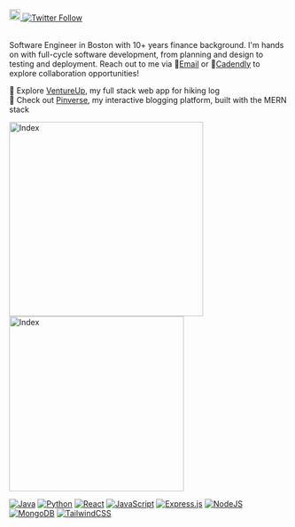 <!--  previous format

[![Twitter URL](https://img.shields.io/twitter/url/https/twitter.com/HtTechx.svg?style=social&label=Follow%20%40HtTechx)](https://twitter.com/HtTechx)

<a href="https://komarev.com/ghpvc/?username=ht-l1">
  <img height=20 align="center" src="https://komarev.com/ghpvc/?username=ht-l1" />
</a>

<a href="https://www.codewars.com/users/ht-l1/badges/micro">
  <img height=20 align="center" src="https://www.codewars.com/users/ht-l1/badges/micro" />
</a>

-->

<a href="https://komarev.com/ghpvc/?username=ht-l1">
  <img height=20 src="https://komarev.com/ghpvc/?username=ht-l1" />
</a>

<a href="https://twitter.com/HtTechx" style="margin-right: 10px;">
  <img src="https://img.shields.io/twitter/url/https/twitter.com/HtTechx.svg?style=social&label=%20%40HtTechx" alt="Twitter Follow" style="vertical-align: middle; position: relative; top: -1px;" />
</a>

<br> Software Engineer in Boston with 10+ years finance background. I'm hands on with full-cycle software development, from planning and design to testing and deployment. Reach out to me via 📧<a href="mailto:ht.techx@gmail.com">Email</a> or 📅[Cadendly](https://calendly.com/hannah-linx/30min) to explore collaboration opportunities! 

🚀 Explore [VentureUp](https://ventureup-2gnp.onrender.com), my full stack web app for hiking log <br>
🚀 Check out [Pinverse](https://pinverse.netlify.app), my interactive blogging platform, built with the MERN stack <br>


<p float="left">
  <a href="https://ventureup-2gnp.onrender.com/"><img width="350" alt="Index" src="https://github.com/ht-l1/VentureUp/assets/106502799/6f38139a-4cb8-4395-a036-a36e4a0f66d1"></a>
  <a href="https://pinverse.co"><img width="315" alt="Index" src="https://github.com/ht-l1/Pinverse/assets/106502799/f70b7faf-deb9-4772-99d0-bd0d69076956"></a>
</p>


<!--#### Tech Stacks:
https://github.com/inttter/md-badges
![Java](https://img.shields.io/badge/java-%23ED8B00.svg?style=for-the-badge&logo=openjdk&logoColor=white)-->
[![Java](https://img.shields.io/badge/Java-%23ED8B00.svg?logo=openjdk&logoColor=white)](#)
[![Python](https://img.shields.io/badge/Python-3776AB?logo=python&logoColor=fff)](#)
[![React](https://img.shields.io/badge/React-%2320232a.svg?logo=react&logoColor=%2361DAFB)](#)
[![JavaScript](https://img.shields.io/badge/JavaScript-F7DF1E?logo=javascript&logoColor=000)](#)
[![Express.js](https://img.shields.io/badge/Express.js-%23404d59.svg?logo=express&logoColor=%2361DAFB)](#)
[![NodeJS](https://img.shields.io/badge/Node.js-6DA55F?logo=node.js&logoColor=white)](#)
[![MongoDB](https://img.shields.io/badge/MongoDB-%234ea94b.svg?logo=mongodb&logoColor=white)](#)
[![TailwindCSS](https://img.shields.io/badge/Tailwind%20CSS-%2338B2AC.svg?logo=tailwind-css&logoColor=white)](#)
<!--
![Python](https://img.shields.io/badge/python-3670A0?style=for-the-badge&logo=python&logoColor=ffdd54)
![React](https://img.shields.io/badge/react-%2320232a.svg?style=for-the-badge&logo=react&logoColor=%2361DAFB)
![JavaScript](https://img.shields.io/badge/javascript-%23323330.svg?style=for-the-badge&logo=javascript&logoColor=%23F7DF1E)
![Express.js](https://img.shields.io/badge/express.js-%23404d59.svg?style=for-the-badge&logo=express&logoColor=%2361DAFB)
![NodeJS](https://img.shields.io/badge/node.js-6DA55F?style=for-the-badge&logo=node.js&logoColor=white)
![MongoDB](https://img.shields.io/badge/MongoDB-%234ea94b.svg?style=for-the-badge&logo=mongodb&logoColor=white)
![TailwindCSS](https://img.shields.io/badge/tailwindcss-%2338B2AC.svg?style=for-the-badge&logo=tailwind-css&logoColor=white)-->

<!--
#### Personal Stats: 
<a href="https://github-readme-streak-stats.herokuapp.com/?user=ht-l1&theme=radical">
  <img height=130 align="center" src="https://github-readme-streak-stats.herokuapp.com/?user=ht-l1&theme=radical" />
</a>
<a href="https://github.com/ht-l1/convoychat">
  <img height=130 align="center" src="https://github-readme-stats.vercel.app/api/top-langs?username=ht-l1&layout=compact&langs_count=8&card_width=320&theme=radical&exclude_repo=CS61B" />
</a>

<a href="https://github.com/ht-l1/github-readme-stats">
  <img height=130 align="center" src="https://github-readme-stats.vercel.app/api?username=ht-l1&show_icons=true&theme=radical&hide=stars,issues,contribs,prs" />   
</a>

</p> -->
